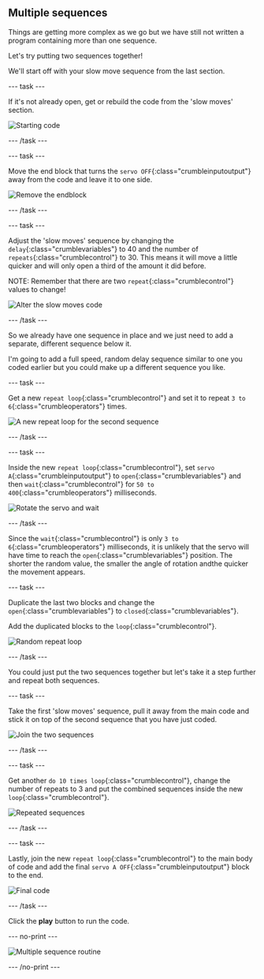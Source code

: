 ## Multiple sequences

Things are getting more complex as we go but we have still not written a program containing more than one sequence.

Let's try putting two sequences together!

We'll start off with your slow move sequence from the last section.

--- task ---

If it's not already open, get or rebuild the code from the 'slow moves' section.

![Starting code](images/multipleSequences_startCode.png)

--- /task ---

--- task ---

Move the end block that turns the `servo OFF`{:class="crumbleinputoutput"} away from the code and leave it to one side.

![Remove the endblock](images/multipleSequences_endBlock.png)

--- /task ---

--- task ---

Adjust the 'slow moves' sequence by changing the `delay`{:class="crumblevariables"} to 40 and the number of `repeats`{:class="crumblecontrol"} to 30. This means it will move a little quicker and will only open a third of the amount it did before.

NOTE: Remember that there are two `repeat`{:class="crumblecontrol"} values to change!

![Alter the slow moves code](images/multipleSequences_alterSlowMoves.png)

--- /task ---

So we already have one sequence in place and we just need to add a separate, different sequence below it.

I'm going to add a full speed, random delay sequence similar to one you coded earlier but you could make up a different sequence you like.

--- task ---

Get a new `repeat loop`{:class="crumblecontrol"} and set it to repeat `3 to 6`{:class="crumbleoperators"} times.

![A new repeat loop for the second sequence](images/multipleSequences_newRepeatLoop.png)

--- /task ---

--- task ---

Inside the new `repeat loop`{:class="crumblecontrol"}, set `servo A`{:class="crumbleinputoutput"} to `open`{:class="crumblevariables"} and then `wait`{:class="crumblecontrol"} for `50 to 400`{:class="crumbleoperators"} milliseconds.

![Rotate the servo and wait](images/multipleSequences_rotateServoAndWait.png)

--- /task ---

Since the `wait`{:class="crumblecontrol"} is only `3 to 6`{:class="crumbleoperators"} milliseconds, it is unlikely that the servo will have time to reach the `open`{:class="crumblevariables"} position. The shorter the random value, the smaller the angle of rotation andthe quicker the movement appears.

--- task ---

Duplicate the last two blocks and change the `open`{:class="crumblevariables"} to `closed`{:class="crumblevariables"}.

Add the duplicated blocks to the `loop`{:class="crumblecontrol"}.

![Random repeat loop](images/multipleSequences_randomRepeat.png)

--- /task ---

You could just put the two sequences together but let's take it a step further and repeat both sequences.

--- task ---

Take the first 'slow moves' sequence, pull it away from the main code and stick it on top of the second sequence that you have just coded.

![Join the two sequences](images/multipleSequences_joinSequences.png)

--- /task ---

--- task ---

Get another `do 10 times loop`{:class="crumblecontrol"}, change the number of repeats to 3 and put the combined sequences inside the new `loop`{:class="crumblecontrol"}.

![Repeated sequences](images/multipleSequences_repeatedSequences.png)

--- /task ---

--- task ---

Lastly, join the new `repeat loop`{:class="crumblecontrol"} to the main body of code and add the final `servo A OFF`{:class="crumbleinputoutput"} block to the end.

![Final code](images/multipleSequences_finalCode.png)

--- /task ---

Click the **play** button to run the code.

--- no-print ---

![Multiple sequence routine](images/multipleSequences_finalCodeRunning.gif)

--- /no-print ---
